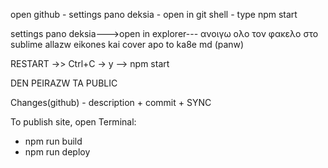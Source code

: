 open github - settings pano deksia - open in git shell - type npm start 

settings pano deksia--->open in explorer--- ανοιγω ολο τον φακελο στο sublime
allazw eikones kai cover apo to ka8e md (panw)

RESTART ->> Ctrl+C    -> y --> npm start

DEN PEIRAZW TA PUBLIC

Changes(github) - description + commit + SYNC

To publish site, open Terminal:
- npm run build
- npm run deploy
